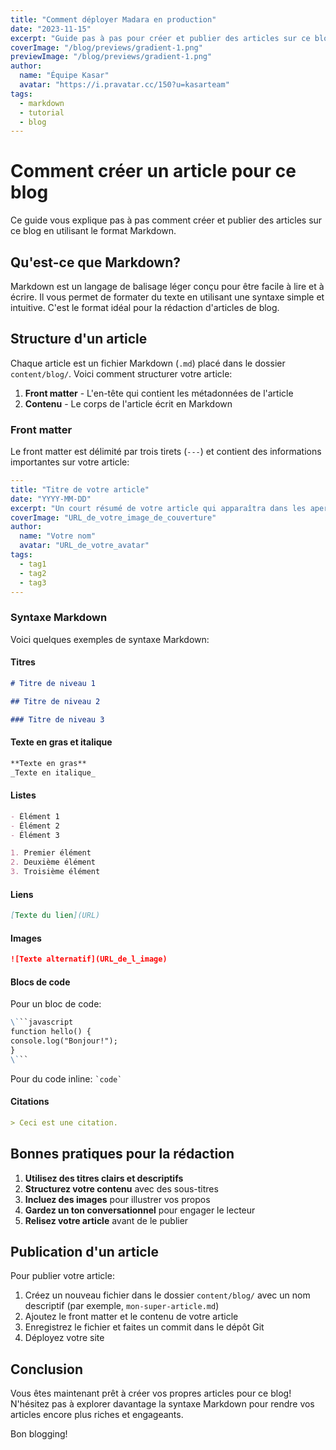 ```yaml
---
title: "Comment déployer Madara en production"
date: "2023-11-15"
excerpt: "Guide pas à pas pour créer et publier des articles sur ce blog avec Markdown."
coverImage: "/blog/previews/gradient-1.png"
previewImage: "/blog/previews/gradient-1.png"
author:
  name: "Équipe Kasar"
  avatar: "https://i.pravatar.cc/150?u=kasarteam"
tags:
  - markdown
  - tutorial
  - blog
---
```


# Comment créer un article pour ce blog

Ce guide vous explique pas à pas comment créer et publier des articles sur ce blog en utilisant le format Markdown.

## Qu'est-ce que Markdown?

Markdown est un langage de balisage léger conçu pour être facile à lire et à écrire. Il vous permet de formater du texte en utilisant une syntaxe simple et intuitive. C'est le format idéal pour la rédaction d'articles de blog.

## Structure d'un article

Chaque article est un fichier Markdown (`.md`) placé dans le dossier `content/blog/`. Voici comment structurer votre article:

1. **Front matter** - L'en-tête qui contient les métadonnées de l'article
2. **Contenu** - Le corps de l'article écrit en Markdown

### Front matter

Le front matter est délimité par trois tirets (`---`) et contient des informations importantes sur votre article:

```yaml
---
title: "Titre de votre article"
date: "YYYY-MM-DD"
excerpt: "Un court résumé de votre article qui apparaîtra dans les aperçus."
coverImage: "URL_de_votre_image_de_couverture"
author:
  name: "Votre nom"
  avatar: "URL_de_votre_avatar"
tags:
  - tag1
  - tag2
  - tag3
---
```

### Syntaxe Markdown

Voici quelques exemples de syntaxe Markdown:

#### Titres

```markdown
# Titre de niveau 1

## Titre de niveau 2

### Titre de niveau 3
```

#### Texte en gras et italique

```markdown
**Texte en gras**
_Texte en italique_
```

#### Listes

```markdown
- Élément 1
- Élément 2
- Élément 3

1. Premier élément
2. Deuxième élément
3. Troisième élément
```

#### Liens

```markdown
[Texte du lien](URL)
```

#### Images

```markdown
![Texte alternatif](URL_de_l_image)
```

#### Blocs de code

Pour un bloc de code:

````markdown
\```javascript
function hello() {
console.log("Bonjour!");
}
\```
````

Pour du code inline: `` `code` ``

#### Citations

```markdown
> Ceci est une citation.
```

## Bonnes pratiques pour la rédaction

1. **Utilisez des titres clairs et descriptifs**
2. **Structurez votre contenu** avec des sous-titres
3. **Incluez des images** pour illustrer vos propos
4. **Gardez un ton conversationnel** pour engager le lecteur
5. **Relisez votre article** avant de le publier

## Publication d'un article

Pour publier votre article:

1. Créez un nouveau fichier dans le dossier `content/blog/` avec un nom descriptif (par exemple, `mon-super-article.md`)
2. Ajoutez le front matter et le contenu de votre article
3. Enregistrez le fichier et faites un commit dans le dépôt Git
4. Déployez votre site

## Conclusion

Vous êtes maintenant prêt à créer vos propres articles pour ce blog! N'hésitez pas à explorer davantage la syntaxe Markdown pour rendre vos articles encore plus riches et engageants.

Bon blogging!
